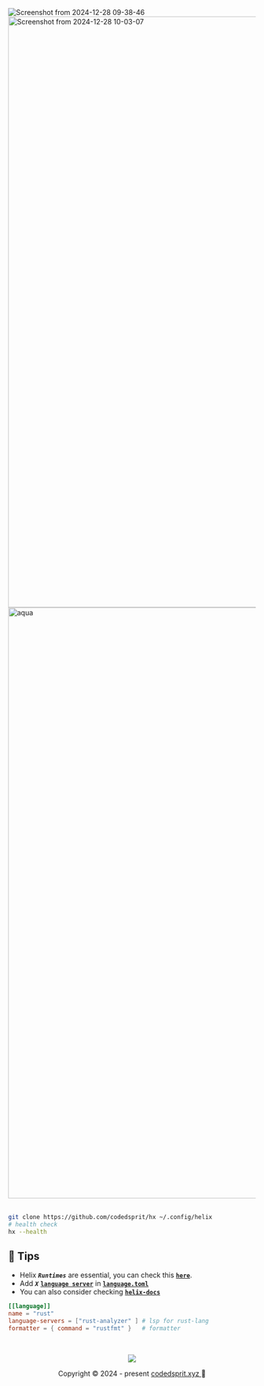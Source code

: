 <!--
```nix
CodedSprit's helix config
```
-->
<img widht="1200" alt="Screenshot from 2024-12-28 09-38-46" src="https://github.com/user-attachments/assets/cf53819b-caeb-45fa-bacb-84a2264cebfd" />
<img width="1200" alt="Screenshot from 2024-12-28 10-03-07" src="https://github.com/user-attachments/assets/56e81c77-3d4b-46e7-9d1d-d07bb7bc6d26" />


<img width="1200" alt="aqua" src="https://github.com/user-attachments/assets/4c8ae7f9-34f1-4f55-b35f-ac755ab3ee6c" />
<br><br>

```bash
git clone https://github.com/codedsprit/hx ~/.config/helix
# health check
hx --health
```

## 🍦 Tips

- Helix ***``Runtimes``*** are essential, you can check this [**``here``**](https://docs.helix-editor.com/building-from-source.html).
- Add ***``X``*** [**``language server``**](https://docs.helix-editor.com/languages.html) in [**``language.toml``**](https://github.com/codedsprit/hx/blob/main/language.toml)
- You can also consider checking [**``helix-docs``**](https://docs.helix-editor.com/title-page.html) 
```toml
[[language]]
name = "rust"
language-servers = ["rust-analyzer" ] # lsp for rust-lang
formatter = { command = "rustfmt" }   # formatter
```
<br>

<p align="center"><img src="https://raw.githubusercontent.com/catppuccin/catppuccin/main/assets/footers/gray0_ctp_on_line.svg?sanitize=true" /></p>
<p align="center">Copyright &copy; 2024 - present <a href="https://github.com/codedsprit" target="_blank"> codedsprit.xyz <a> 🌷</a> 
